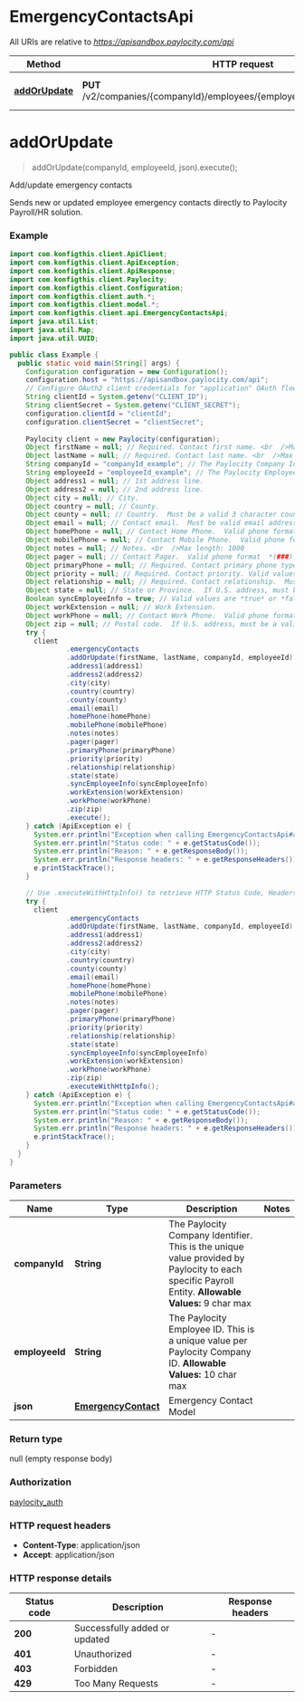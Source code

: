 # EmergencyContactsApi

All URIs are relative to *https://apisandbox.paylocity.com/api*

| Method | HTTP request | Description |
|------------- | ------------- | -------------|
| [**addOrUpdate**](EmergencyContactsApi.md#addOrUpdate) | **PUT** /v2/companies/{companyId}/employees/{employeeId}/emergencyContacts | Add/update emergency contacts |


<a name="addOrUpdate"></a>
# **addOrUpdate**
> addOrUpdate(companyId, employeeId, json).execute();

Add/update emergency contacts

Sends new or updated employee emergency contacts directly to Paylocity Payroll/HR solution.

### Example
```java
import com.konfigthis.client.ApiClient;
import com.konfigthis.client.ApiException;
import com.konfigthis.client.ApiResponse;
import com.konfigthis.client.Paylocity;
import com.konfigthis.client.Configuration;
import com.konfigthis.client.auth.*;
import com.konfigthis.client.model.*;
import com.konfigthis.client.api.EmergencyContactsApi;
import java.util.List;
import java.util.Map;
import java.util.UUID;

public class Example {
  public static void main(String[] args) {
    Configuration configuration = new Configuration();
    configuration.host = "https://apisandbox.paylocity.com/api";
    // Configure OAuth2 client credentials for "application" OAuth flow
    String clientId = System.getenv("CLIENT_ID");
    String clientSecret = System.getenv("CLIENT_SECRET");
    configuration.clientId = "clientId";
    configuration.clientSecret = "clientSecret";
    
    Paylocity client = new Paylocity(configuration);
    Object firstName = null; // Required. Contact first name. <br  />Max length: 40
    Object lastName = null; // Required. Contact last name. <br  />Max length: 40
    String companyId = "companyId_example"; // The Paylocity Company Identifier. This is the unique value provided by Paylocity to each specific Payroll Entity.                  **Allowable Values:**                  9 char max
    String employeeId = "employeeId_example"; // The Paylocity Employee ID. This is a unique value per Paylocity Company ID.  **Allowable Values:**  10 char max
    Object address1 = null; // 1st address line.
    Object address2 = null; // 2nd address line.
    Object city = null; // City.
    Object country = null; // County.
    Object county = null; // Country.  Must be a valid 3 character country code.  Common values are *USA* (United States), *CAN* (Canada).
    Object email = null; // Contact email.  Must be valid email address format.
    Object homePhone = null; // Contact Home Phone.  Valid phone format  *(###) #######* or *######-####* or *### ### ####* or *##########* or, if international, starts with *+#*, only spaces and digits allowed.
    Object mobilePhone = null; // Contact Mobile Phone.  Valid phone format  *(###) #######* or *######-####* or *### ### ####* or *##########* or, if international, starts with *+#*, only spaces and digits allowed.
    Object notes = null; // Notes. <br  />Max length: 1000
    Object pager = null; // Contact Pager.  Valid phone format  *(###) #######* or *######-####* or *### ### ####* or *##########* or, if international, starts with *+#*, only spaces and digits allowed.
    Object primaryPhone = null; // Required. Contact primary phone type.  Must match Company setup.  Valid  values are H (Home), M (Mobile), P (Pager), W (Work)
    Object priority = null; // Required. Contact priority. Valid values are *P* (Primary) or *S* (Secondary).
    Object relationship = null; // Required. Contact relationship.  Must match Company setup.  Common values are Spouse, Mother, Father.
    Object state = null; // State or Province.  If U.S. address, must be valid 2 character state code.  Common values are *IL* (Illinois), *CA* (California).
    Boolean syncEmployeeInfo = true; // Valid values are *true* or *false*.
    Object workExtension = null; // Work Extension.
    Object workPhone = null; // Contact Work Phone.  Valid phone format  *(###) #######* or *######-####* or *### ### ####* or *##########* or, if international, starts with *+#*, only spaces and digits allowed.
    Object zip = null; // Postal code.  If U.S. address, must be a valid zip code.
    try {
      client
              .emergencyContacts
              .addOrUpdate(firstName, lastName, companyId, employeeId)
              .address1(address1)
              .address2(address2)
              .city(city)
              .country(country)
              .county(county)
              .email(email)
              .homePhone(homePhone)
              .mobilePhone(mobilePhone)
              .notes(notes)
              .pager(pager)
              .primaryPhone(primaryPhone)
              .priority(priority)
              .relationship(relationship)
              .state(state)
              .syncEmployeeInfo(syncEmployeeInfo)
              .workExtension(workExtension)
              .workPhone(workPhone)
              .zip(zip)
              .execute();
    } catch (ApiException e) {
      System.err.println("Exception when calling EmergencyContactsApi#addOrUpdate");
      System.err.println("Status code: " + e.getStatusCode());
      System.err.println("Reason: " + e.getResponseBody());
      System.err.println("Response headers: " + e.getResponseHeaders());
      e.printStackTrace();
    }

    // Use .executeWithHttpInfo() to retrieve HTTP Status Code, Headers and Request
    try {
      client
              .emergencyContacts
              .addOrUpdate(firstName, lastName, companyId, employeeId)
              .address1(address1)
              .address2(address2)
              .city(city)
              .country(country)
              .county(county)
              .email(email)
              .homePhone(homePhone)
              .mobilePhone(mobilePhone)
              .notes(notes)
              .pager(pager)
              .primaryPhone(primaryPhone)
              .priority(priority)
              .relationship(relationship)
              .state(state)
              .syncEmployeeInfo(syncEmployeeInfo)
              .workExtension(workExtension)
              .workPhone(workPhone)
              .zip(zip)
              .executeWithHttpInfo();
    } catch (ApiException e) {
      System.err.println("Exception when calling EmergencyContactsApi#addOrUpdate");
      System.err.println("Status code: " + e.getStatusCode());
      System.err.println("Reason: " + e.getResponseBody());
      System.err.println("Response headers: " + e.getResponseHeaders());
      e.printStackTrace();
    }
  }
}

```

### Parameters

| Name | Type | Description  | Notes |
|------------- | ------------- | ------------- | -------------|
| **companyId** | **String**| The Paylocity Company Identifier. This is the unique value provided by Paylocity to each specific Payroll Entity.                  **Allowable Values:**                  9 char max | |
| **employeeId** | **String**| The Paylocity Employee ID. This is a unique value per Paylocity Company ID.  **Allowable Values:**  10 char max | |
| **json** | [**EmergencyContact**](EmergencyContact.md)| Emergency Contact Model | |

### Return type

null (empty response body)

### Authorization

[paylocity_auth](../README.md#paylocity_auth)

### HTTP request headers

 - **Content-Type**: application/json
 - **Accept**: application/json

### HTTP response details
| Status code | Description | Response headers |
|-------------|-------------|------------------|
| **200** | Successfully added or updated |  -  |
| **401** | Unauthorized |  -  |
| **403** | Forbidden |  -  |
| **429** | Too Many Requests |  -  |

